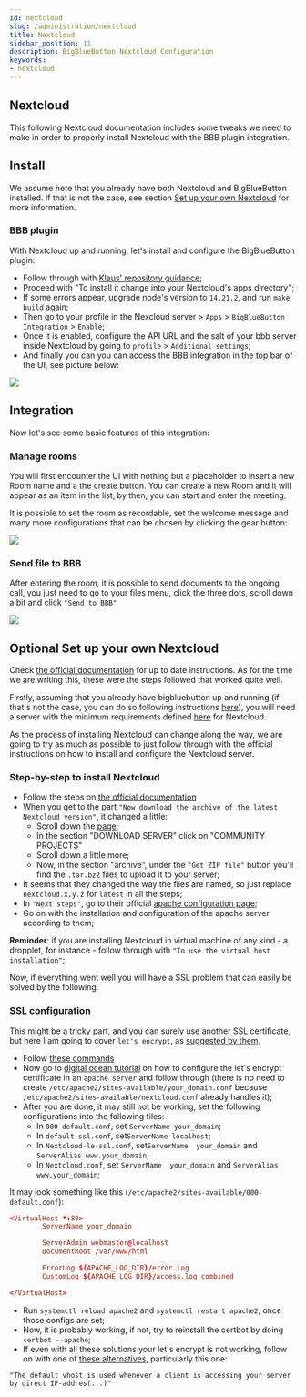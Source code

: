 ```yaml
---
id: nextcloud
slug: /administration/nextcloud
title: Nextcloud
sidebar_position: 11
description: BigBlueButton Nextcloud Configuration
keywords:
- nextcloud
---
```


## Nextcloud

This following Nextcloud documentation includes some tweaks we need to make
in order to properly install Nextcloud with the BBB plugin integration.

## Install

We assume here that you already have both Nextcloud and BigBlueButton installed. If
that is not the case, see section [Set up your own Nextcloud](#optional-set-up-your-own-nextcloud)
for more information.

### BBB plugin

With Nextcloud up and running, let's install and configure the BigBlueButton plugin:

 - Follow through with [Klaus' repository guidance](https://github.com/sualko/cloud_bbb#rocket-install-it);
 - Proceed with "To install it change into your Nextcloud's apps directory";
 - If some errors appear, upgrade node's version to `14.21.2`, and run `make build` again;
 - Then go to your profile in the Nexcloud server > `Apps` > `BigBlueButton Integration` >
  `Enable`;
 - Once it is enabled, configure the API URL and the salt of your bbb server inside
 Nextcloud by going to `profile` > `Additional settings`;
 - And finally you can you can access the BBB integration in the top bar of the UI,
 see picture below:

![](/img/nextcloud/bbb-integration-nextcloud.png)

## Integration

Now let's see some basic features of this integration:

### Manage rooms

You will first encounter the UI with nothing but a placeholder to insert a new Room name and
a the create button. You can create a new Room and it will appear as an item in the list, by
then, you can start and enter the meeting.

It is possible to set the room as recordable, set the welcome message and many more
configurations that can be  chosen by clicking the gear button:

![](/img/nextcloud/bbb-nextcloud-meeting-configs.png)

### Send file to BBB

After entering the room, it is possible to send documents to the ongoing call, you just need
to go to your files menu, click the three dots, scroll down a bit and click `"Send to BBB"`

![](/img/nextcloud/bbb-nextcloud-send-file.png)

## Optional Set up your own Nextcloud

Check [the official documentation](https://docs.nextcloud.com/server/latest/admin_manual/installation/example_ubuntu.html)
for up to date instructions. As for the time we are writing this, these were the steps followed
that worked quite well.

Firstly, assuming that you already have bigbluebutton up and running (if
that's not the case, you can do so following instructions [here](/administration/install)),
you will need a server with the minimum requirements defined
[here](https://docs.nextcloud.com/server/latest/admin_manual/installation/system_requirements.html#memory) for Nextcloud.

As the process of installing Nextcloud can change along the way, we are going
to try as much as possible to just follow through with the official instructions
on how to install and configure the Nextcloud server.

### Step-by-step to install Nextcloud

 - Follow the steps on [the official documentation](https://docs.nextcloud.com/server/latest/admin_manual/installation/example_ubuntu.html)
 - When you get to the part `"Now download the archive of the latest Nextcloud version"`, it changed a little:
    - Scroll down the [page](https://nextcloud.com/install/);
    - In the section "DOWNLOAD SERVER" click on "COMMUNITY PROJECTS"
    - Scroll down a little more;
    - Now, in the section "archive", under the `"Get ZIP file"` button you'll find the `.tar.bz2`
    files to upload it to your server;
 - It seems that they changed the way the files are named, so just replace `nextcloud.x.y.z`
 for `latest` in all the steps;
 - In `"Next steps"`, go to their official [apache configuration page](https://docs.nextcloud.com/server/latest/admin_manual/installation/source_installation.html#apache-configuration-label);
 - Go on with the installation and configuration of the apache server according to them;

**Reminder**: if you are installing Nextcloud in virtual machine of any kind - a dropplet,
for instance - follow through with `"To use the virtual host installation"`;

Now, if everything went well you will have a SSL problem that can easily be solved by
the following.

### SSL configuration

This might be a tricky part, and you can surely use another SSL certificate, but here I am going
to cover `let's encrypt`, as [suggested by them](https://docs.nextcloud.com/server/latest/admin_manual/installation/source_installation.html#enabling-ssl).

 - Follow [these commands](https://docs.nextcloud.com/server/latest/admin_manual/installation/source_installation.html#enabling-ssl)
 - Now go to [digital ocean tutorial](https://www.digitalocean.com/community/tutorials/how-to-secure-apache-with-let-s-encrypt-on-ubuntu-22-04)
 on how to configure the let's encrypt certificate in an `apache server` and follow through
 (there is no need to create `/etc/apache2/sites-available/your_domain.conf` because
 `/etc/apache2/sites-available/nextcloud.conf` already handles it);
 - After you are done, it may still not be working, set the following configurations into
 the following files:
    - In `000-default.conf`, set `ServerName your_domain`;
    - In `default-ssl.conf`, set`ServerName localhost`;
    - In `Nextcloud-le-ssl.conf`, set`ServerName  your_domain` and `ServerAlias www.your_domain`;
    - In `Nextcloud.conf`, set `ServerName  your_domain` and `ServerAlias www.your_domain`;

It may look something like this (`/etc/apache2/sites-available/000-default.conf`):

```conf
<VirtualHost *:80>
        ServerName your_domain

        ServerAdmin webmaster@localhost
        DocumentRoot /var/www/html

        ErrorLog ${APACHE_LOG_DIR}/error.log
        CustomLog ${APACHE_LOG_DIR}/access.log combined

</VirtualHost>
```

 - Run `systemctl reload apache2` and `systemctl restart apache2`, once those configs are set;
 - Now, it is probably working, if not, try to reinstall the certbot by doing `certbot --apache`;
 - If even with all these solutions your let's encrypt is not working, follow on with one of
 [these alternatives](https://help.nextcloud.com/t/domain-not-working-after-letsencrypt/83862), particularly this one:

`"The default vhost is used whenever a client is accessing your server by direct IP-addres(...)"`
